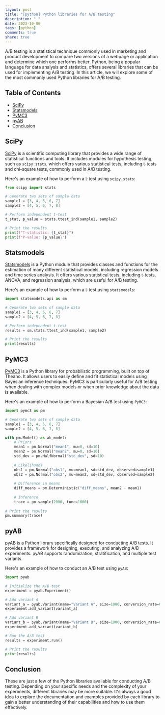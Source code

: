 ```yaml
---
layout: post
title: "[python] Python libraries for A/B testing"
description: " "
date: 2023-10-06
tags: [python]
comments: true
share: true
---
```


A/B testing is a statistical technique commonly used in marketing and product development to compare two versions of a webpage or application and determine which one performs better. Python, being a popular language for data analysis and statistics, offers several libraries that can be used for implementing A/B testing. In this article, we will explore some of the most commonly used Python libraries for A/B testing.

## Table of Contents
- [SciPy](#scipy)
- [Statsmodels](#statsmodels)
- [PyMC3](#pymc3)
- [pyAB](#pyab)
- [Conclusion](#conclusion)

## <a name="scipy"></a>SciPy

[SciPy](https://www.scipy.org/) is a scientific computing library that provides a wide range of statistical functions and tools. It includes modules for hypothesis testing, such as `scipy.stats`, which offers various statistical tests, including t-tests and chi-square tests, commonly used in A/B testing. 

Here's an example of how to perform a t-test using `scipy.stats`:

```python
from scipy import stats

# Generate two sets of sample data
sample1 = [3, 4, 5, 6, 7]
sample2 = [4, 5, 6, 7, 8]

# Perform independent t-test
t_stat, p_value = stats.ttest_ind(sample1, sample2)

# Print the results
print(f"T-statistic: {t_stat}")
print(f"P-value: {p_value}")
```

## <a name="statsmodels"></a>Statsmodels

[Statsmodels](https://www.statsmodels.org/) is a Python module that provides classes and functions for the estimation of many different statistical models, including regression models and time series analysis. It offers various statistical tests, including t-tests, ANOVA, and regression analysis, which are useful for A/B testing.

Here's an example of how to perform a t-test using `statsmodels`:

```python
import statsmodels.api as sm

# Generate two sets of sample data
sample1 = [3, 4, 5, 6, 7]
sample2 = [4, 5, 6, 7, 8]

# Perform independent t-test
results = sm.stats.ttest_ind(sample1, sample2)

# Print the results
print(results)
```

## <a name="pymc3"></a>PyMC3

[PyMC3](https://docs.pymc.io/) is a Python library for probabilistic programming, built on top of Theano. It allows users to easily define and fit statistical models using Bayesian inference techniques. PyMC3 is particularly useful for A/B testing when dealing with complex models or when prior knowledge about the data is available.

Here's an example of how to perform a Bayesian A/B test using `PyMC3`:

```python
import pymc3 as pm

# Generate two sets of sample data
sample1 = [3, 4, 5, 6, 7]
sample2 = [4, 5, 6, 7, 8]

with pm.Model() as ab_model:
    # Priors
    mean1 = pm.Normal("mean1", mu=0, sd=10)
    mean2 = pm.Normal("mean2", mu=0, sd=10)
    std_dev = pm.HalfNormal("std_dev", sd=10)
    
    # Likelihoods
    obs1 = pm.Normal("obs1", mu=mean1, sd=std_dev, observed=sample1)
    obs2 = pm.Normal("obs2", mu=mean2, sd=std_dev, observed=sample2)
    
    # Difference in means
    diff_means = pm.Deterministic("diff_means", mean2 - mean1)
    
    # Inference
    trace = pm.sample(2000, tune=1000)
    
# Print the results
pm.summary(trace)
```

## <a name="pyab"></a>pyAB

[pyAB](https://pyab.readthedocs.io/) is a Python library specifically designed for conducting A/B tests. It provides a framework for designing, executing, and analyzing A/B experiments. pyAB supports randomization, stratification, and multiple test variants.

Here's an example of how to conduct an A/B test using `pyAB`:

```python
import pyab

# Initialize the A/B test
experiment = pyab.Experiment()

# Add variant A
variant_a = pyab.Variant(name="Variant A", size=1000, conversion_rate=0.05)
experiment.add_variant(variant_a)

# Add variant B
variant_b = pyab.Variant(name="Variant B", size=1000, conversion_rate=0.07)
experiment.add_variant(variant_b)

# Run the A/B test
results = experiment.run()

# Print the results
print(results)
```

## <a name="conclusion"></a>Conclusion

These are just a few of the Python libraries available for conducting A/B testing. Depending on your specific needs and the complexity of your experiments, different libraries may be more suitable. It's always a good idea to explore the documentation and examples provided by each library to gain a better understanding of their capabilities and how to use them effectively.